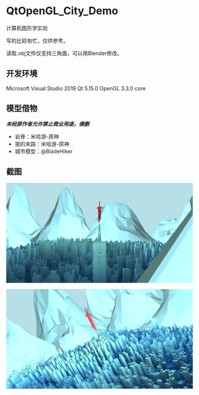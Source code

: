 # QtOpenGL_City_Demo
计算机图形学实验

写的比较匆忙，仅供参考。

读取.obj文件仅支持三角面，可以用Blender修改。

## 开发环境
Microsoft Visual Studio 2019
Qt 5.15.0
OpenGL 3.3.0 core

## 模型借物

***未经原作者允许禁止商业用途，侵删***

- 岩脊：米哈游-原神
- 狼的末路：米哈游-原神
- 城市模型：@BladeHiker

## 截图

![image-20210528192753255](image-20210528192753255.png)

![image-20210528192910901](image-20210528192910901.png)
